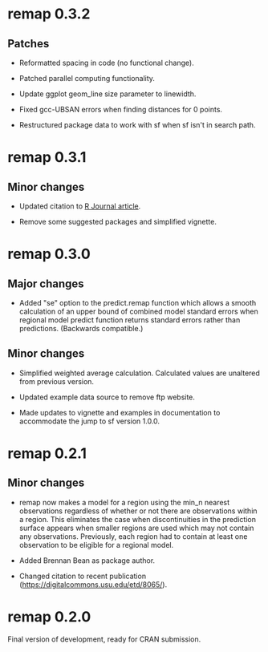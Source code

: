 # remap 0.3.2

## Patches

* Reformatted spacing in code (no functional change).

* Patched parallel computing functionality.

* Update ggplot geom_line size parameter to linewidth.

* Fixed gcc-UBSAN errors when finding distances for 0 points.

* Restructured package data to work with sf when sf isn't in search path.

# remap 0.3.1

## Minor changes

* Updated citation to [R Journal article](https://doi.org/10.32614/RJ-2023-004).

* Remove some suggested packages and simplified vignette.

# remap 0.3.0

## Major changes

* Added "se" option to the predict.remap function which allows a smooth 
calculation of an upper bound of combined model standard errors when regional 
model predict function returns standard errors rather than predictions. 
(Backwards compatible.)

## Minor changes

* Simplified weighted average calculation. Calculated values are unaltered
from previous version.

* Updated example data source to remove ftp website.

* Made updates to vignette and examples in documentation to accommodate
the jump to sf version 1.0.0.

# remap 0.2.1

## Minor changes

* remap now makes a model for a region using the min_n nearest observations
regardless of whether or not there are observations within a region. This
eliminates the case when discontinuities in the prediction surface appears
when smaller regions are used which may not contain any observations.
Previously, each region had to contain at least one observation to be
eligible for a regional model.

* Added Brennan Bean as package author.

* Changed citation to recent publication 
(https://digitalcommons.usu.edu/etd/8065/).

# remap 0.2.0
Final version of development, ready for CRAN submission.

